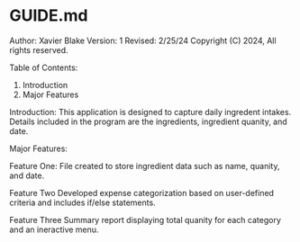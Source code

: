 # GUIDE.md
Author: Xavier Blake
Version: 1
Revised: 2/25/24
Copyright (C) 2024, All rights reserved.

Table of Contents:
1. Introduction
2. Major Features

Introduction: 
This application is designed to capture daily ingredent intakes. Details included in the program are the ingredients, ingredient quanity, and date.

Major Features:

Feature One:
File created to store ingredient data such as name, quanity, and date.

Feature Two
Developed expense categorization based on user-defined criteria and includes if/else statements.

Feature Three
Summary report displaying total quanity for each category and an ineractive menu.
